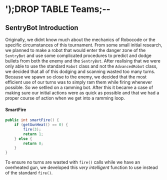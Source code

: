 # ');DROP TABLE Teams;--

## SentryBot Introduction

Originally, we didnt know much about the mechanics of Robocode or the specific circumstances of this tournament. From some small initial research, we planned to make a robot that would enter the danger zone of the `SentryBot` and use some complicated procedures to predict and dodge bullets from both the enemy and the `SentryBot`. After realising that we were only able to use the standard `Robot` class and not the `AdvancedRobot` class, we decided that all of this dodging and scanning wasted too many turns. Because we spawn so close to the enemy, we decided that the most efficient use of our turns was to simply ram them while firing whenever possible. So we setlled on a ramming bot. After this it became a case of making sure our initial actions were as quick as possible and that we had a proper course of action when we get into a ramming loop.

#### SmartFire
```java
public int smartFire() {
	if (getGunHeat() == 0) {
		fire(3);
		return 1;
	} else {
		return 0;
	}
}
```
To ensure no turns are wasted with `fire()` calls while we have an overheated gun, we developed this *very intelligent* function to use instead of the standard `fire()`.
